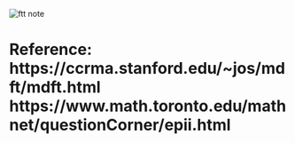 ![ftt note](https://github.com/hot13399/USC_CS_MS/blob/master/3.%20Divide%20%26%20Conquer%20FFT.jpg)


<h1>Reference:</hi>
https://ccrma.stanford.edu/~jos/mdft/mdft.html
https://www.math.toronto.edu/mathnet/questionCorner/epii.html

